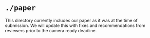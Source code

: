 # `./paper`

This directory currently includes our paper as it was at the time of submission. We will update this with fixes and recommendations from reviewers prior to the camera ready deadline.
